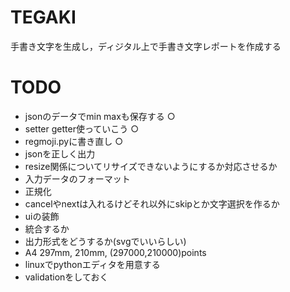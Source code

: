 # TEGAKI
手書き文字を生成し，ディジタル上で手書き文字レポートを作成する
# TODO
- jsonのデータでmin maxも保存する ○
- setter getter使っていこう ○
- regmoji.pyに書き直し ○
- jsonを正しく出力
- resize関係についてリサイズできないようにするか対応させるか
- 入力データのフォーマット
- 正規化
- cancelやnextは入れるけどそれ以外にskipとか文字選択を作るか
- uiの装飾
- 統合するか
- 出力形式をどうするか(svgでいいらしい)
- A4 297mm, 210mm, (297000,210000)points
- linuxでpythonエディタを用意する
- validationをしておく
